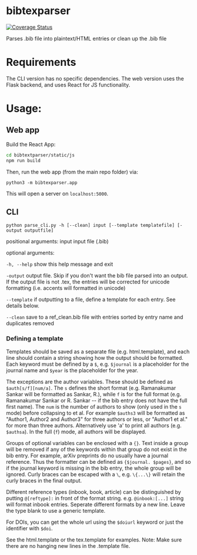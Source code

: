 # bibtexparser
[![Coverage Status](https://coveralls.io/repos/github/ramanakumars/bibtexparser/badge.svg?branch=main)](https://coveralls.io/github/ramanakumars/bibtexparser?branch=main)

Parses .bib file into plaintext/HTML entries or clean up the .bib file

# Requirements
The CLI version has no specific dependencies. The web version uses the Flask backend, and uses React for JS functionality. 

# Usage:

## Web app
Build the React App: 
```bash 
cd bibtextparser/static/js
npm run build
```

Then, run the web app (from the main repo folder) via:

`python3 -m bibtexparser.app`

This will open a server on `localhost:5000`. 

## CLI
`python parse_cli.py -h [--clean] input [--template templatefile] [-output outputfile]`

positional arguments:
  input       input file (.bib)

optional arguments:

  `-h, --help`  show this help message and exit
  
  `-output` 	output file. Skip if you don't want the bib file parsed into an output. If the output file is not .tex, the entries will be corrected for unicode formatting (i.e. accents will formatted in unicode)

  `--template`  if outputting to a file, define a template for each entry. See details below.
  
  `--clean`     save to a ref_clean.bib file with entries sorted by entry name and duplicates removed
  

### Defining a template
Templates should be saved as a separate file (e.g. html.template), and each line should contain a string showing how the output should be formatted. Each keyword must be defined by a `$`, e.g. `$journal` is a placeholder for the journal name and `$year` is the placeholder for the year. 

The exceptions are the author variables. These should be defined as `$auth[s/f][num/a]`. The `s` defines the short format (e.g. Ramanakumar Sankar will be formatted as Sankar, R.), while `f` is for the full format (e.g. Ramanakumar Sankar or R. Sankar -- if the bib entry does not have the full first name). The `num` is the number of authors to show (only used in the `s` mode) before collapsing to et al. For example `$auths3` will be formatted as "Author1, Author2 and Author3" for three authors or less, or "Author1 et al." for more than three authors. Alternatively use 'a' to print all authors (e.g. `$authsa`). In the full (`f`) mode, all authors will be displayed. 

Groups of optional variables can be enclosed with a `{}`. Text inside a group will be removed if any of the keywords within that group do not exist in the bib entry. For example, arXiv preprints do no usually have a journal reference. Thus the formatter can be defined as `{$journal. $pages}`, and so if the journal keyword is missing in the bib entry, the whole group will be ignored. Curly braces can be escaped with a `\`, e.g. `\{...\}` will retain the curly braces in the final output. 

Different reference types (inbook, book, article) can be distinguished by putting `@[reftype]:` in front of the format string. e.g. `@inbook:[...]` string will format inbook entries. Seperate different formats by a new line. Leave the type blank to use a generic template. 

For DOIs, you can get the whole url using the `$doiurl` keyword or just the identifier with `$doi`. 

See the html.template or the tex.template for examples. Note: Make sure there are no hanging new lines in the .template file.

